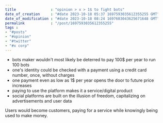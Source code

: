 ```yaml
---
title                : "opinion > x > 1$ to fight bots"
date_of_creation     : "#date 2023-10-18 05:37 1697593035612355255 GMT"
date_of_modification : "#date 2023-10-18 08:24 1697603043625671648 GMT"
permalink            : "/post/1697593035612355255"
tags :
- "#posts"
- "#opinion"
- "#twitter"
- "#x corp"
---
```


- bots maker wouldn't most likely be deterred to pay 100$ per year to run 100 bots
- one's identity could be checked with a payment using a credit card number, once, without charges
- one payment even as low as 1$ per year opens the door to future price increases
- paying to use the platform makes it a service/digital product
- social platforms are built on the illusion of freedom, capitalizing on advertisements and user data

Users would become customers, paying for a service while knowingly being used to make money.